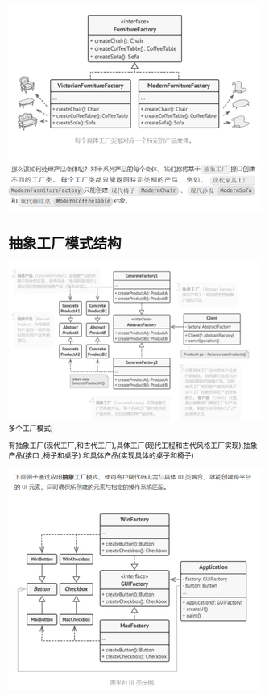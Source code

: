 ![](../../imgs/Pasted%20image%2020230903231353.png)

# 抽象工厂模式结构

![](../../imgs/Pasted%20image%2020230903231449.png)
多个工厂模式;

有抽象工厂(现代工厂,和古代工厂),具体工厂(现代工程和古代风格工厂实现),抽象产品(接口 ,椅子和桌子) 和具体产品(实现具体的桌子和椅子)

![](../../imgs/Pasted%20image%2020230903231857.png)